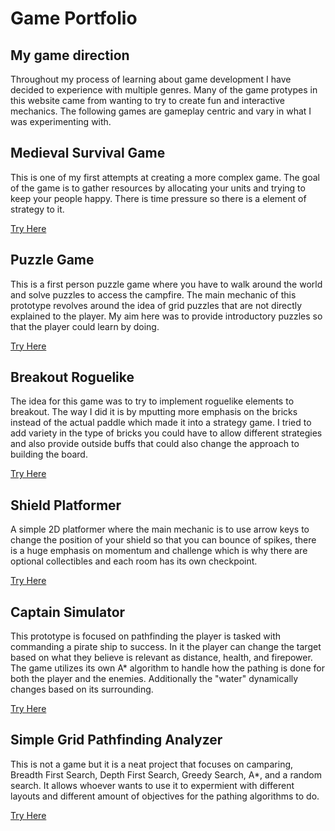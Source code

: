 # Game Portfolio

## My game direction

Throughout my process of learning about game development I have decided to experience with multiple genres. Many of the game protypes in this website came from wanting to try to create fun and interactive mechanics. The following games are gameplay centric and vary in what I was experimenting with.

## Medieval Survival Game

This is one of my first attempts at creating a more complex game. The goal of the game is to gather resources by allocating your units and trying to keep your people happy. There is time pressure so there is a element of strategy to it.


[Try Here](https://robjg-1234.github.io/csc470-fall2024/games/units/)

## Puzzle Game

This is a first person puzzle game where you have to walk around the world and solve puzzles to access the campfire. The main mechanic of this prototype revolves around the idea of grid puzzles that are not directly explained to the player. My aim here was to provide introductory puzzles so that the player could learn by doing.

[Try Here](https://robjg-1234.github.io/csc470-fall2024/games/final/)

## Breakout Roguelike

The idea for this game was to try to implement roguelike elements to breakout. The way I did it is by mputting more emphasis on the bricks instead of the actual paddle which made it into a strategy game. I tried to add variety in the type of bricks you could have to allow different strategies and also provide outside buffs that could also change the approach to building the board.

[Try Here](https://robjg-1234.github.io/game-dev-spring2025/builds/breakout-final/)

## Shield Platformer

A simple 2D platformer where the main mechanic is to use arrow keys to change the position of your shield so that you can bounce of spikes, there is a huge emphasis on momentum and challenge which is why there are optional collectibles and each room has its own checkpoint.

[Try Here](https://robjg-1234.github.io/game-dev-spring2025/builds/platformer-final/)
## Captain Simulator

This prototype is focused on pathfinding the player is tasked with commanding a pirate ship to success. In it the player can change the target based on what they believe is relevant as distance, health, and firepower. The game utilizes its own A* algorithm to handle how the pathing is done for both the player and the enemies. Additionally the "water" dynamically changes based on its surrounding.

[Try Here](https://robjg-1234.github.io/game-dev-spring2025/builds/simulation-2/)

## Simple Grid Pathfinding Analyzer

This is not a game but it is a neat project that focuses on camparing, Breadth First Search, Depth First Search, Greedy Search, A*, and a random search. It allows whoever wants to use it to expermient with different layouts and different amount of objectives for the pathing algorithms to do.

[Try Here](https://robjg-1234.github.io/csc468-final/aibuild/)
